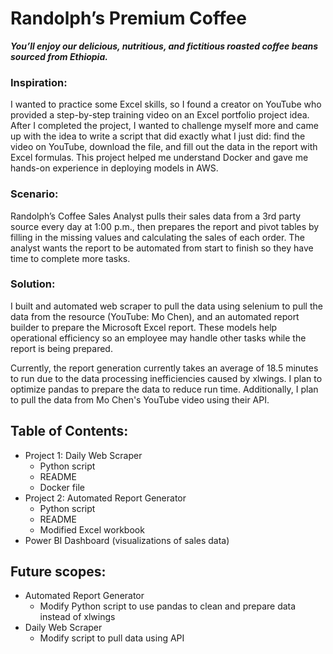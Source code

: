 # Randolph’s Premium Coffee 
***You’ll enjoy our delicious, nutritious, and fictitious roasted coffee beans sourced from Ethiopia.***



### Inspiration:

I wanted to practice some Excel skills, so I found a creator on YouTube who provided a step-by-step training video on an Excel portfolio project idea. After I completed the project, I wanted to challenge myself more and came up with the idea to write a script that did exactly what I just did: find the video on YouTube, download the file, and fill out the data in the report with Excel formulas. This project helped me understand Docker and gave me hands-on experience in deploying models in AWS.

### Scenario:

Randolph’s Coffee Sales Analyst pulls their sales data from a 3rd party source every day at 1:00 p.m., then prepares the report and pivot tables by filling in the missing values and calculating the sales of each order. The analyst wants the report to be automated from start to finish so they have time to complete more tasks.

### Solution: 

I built and automated web scraper to pull the data using selenium to pull the data from the resource (YouTube: Mo Chen), and an automated report builder to prepare the Microsoft Excel report. These models help operational efficiency so an employee may handle other tasks while the report is being prepared. 

Currently, the report generation currently takes an average of 18.5 minutes to run due to the data processing inefficiencies caused by xlwings. I plan to optimize pandas to prepare the data to reduce run time. Additionally, I plan to pull the data from Mo Chen's YouTube video using their API.


## Table of Contents:
  - Project 1: Daily Web Scraper
    - Python script
    - README
    - Docker file
  - Project 2: Automated Report Generator
    - Python script
    - README
    - Modified Excel workbook
  - Power BI Dashboard (visualizations of sales data)


## Future scopes:
- Automated Report Generator
    - Modify Python script to use pandas to clean and prepare data instead of xlwings
- Daily Web Scraper
    - Modify script to pull data using API

